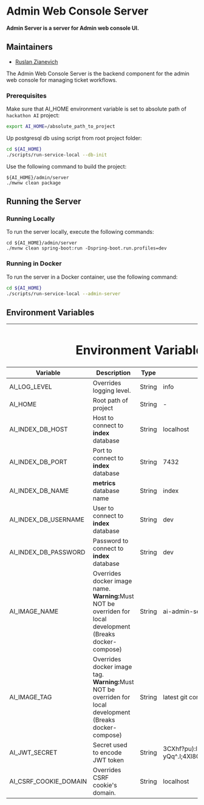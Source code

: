 # Admin Web Console Server

**Admin Server is a server for Admin web console UI.**

## Maintainers

- [Ruslan Zianevich](https://github.com/ruslanzianevich)

The Admin Web Console Server is the backend component for the admin web console for managing ticket workflows.

### Prerequisites

Make sure that AI_HOME environment variable is set to absolute path of `hackathon AI` project:
```bash
export AI_HOME=/absolute_path_to_project
```

Up postgresql db using script from root project folder:
```bash
cd ${AI_HOME}
./scripts/run-service-local --db-init
```

Use the following command to build the project:

```shell
${AI_HOME}/admin/server
./mwnw clean package
```

## Running the Server

### Running Locally

To run the server locally, execute the following commands:

```shell
cd ${AI_HOME}/admin/server
./mvnw clean spring-boot:run -Dspring-boot.run.profiles=dev
```

### Running in Docker

To run the server in a Docker container, use the following command:

```bash
cd ${AI_HOME}
./scripts/run-service-local --admin-server
```


## Environment Variables
<table>
    <thead>
        <tr>
            <th colspan=4><h1>Environment Variables</h1></th>
        </tr>
        <tr>
            <th>Variable</th>
            <th>Description</th>
            <th>Type</th>
            <th>Default</th>
        </tr>
    </thead>
    <tbody>
        <tr>
            <td>AI_LOG_LEVEL</td>
            <td>Overrides logging level.</td>
            <td>String</td>
            <td>info</td>
        </tr>
        <tr>
            <td>AI_HOME</td>
            <td>Root path of project</td>
            <td>String</td>
            <td> - </td>
        </tr>
        <tr>
            <td>AI_INDEX_DB_HOST</td>
            <td>Host to connect to <b>index</b> database</td>
            <td>String</td>
            <td>localhost</td>
        </tr>
        <tr>
            <td>AI_INDEX_DB_PORT</td>
            <td>Port to connect to <b>index</b> database</td>
            <td>String</td>
            <td>7432</td>
        </tr>
        <tr>
            <td>AI_INDEX_DB_NAME</td>
            <td><b>metrics</b> database name</td>
            <td>String</td>
            <td>index</td>
        </tr>
        <tr>
            <td>AI_INDEX_DB_USERNAME</td>
            <td>User to connect to <b>index</b> database</td>
            <td>String</td>
            <td>dev</td>
        </tr>
        <tr>
            <td>AI_INDEX_DB_PASSWORD</td>
            <td>Password to connect to <b>index</b> database</td>
            <td>String</td>
            <td>dev</td>
        </tr>
        <tr>
            <td>AI_IMAGE_NAME</td>
            <td>Overrides docker image name. </br><b>Warning:</b>Must NOT be overriden for local development (Breaks docker-compose)</td>
            <td>String</td>
            <td>ai-admin-server</td>
        </tr>
        <tr>
            <td>AI_IMAGE_TAG</td>
            <td>Overrides docker image tag. </br><b>Warning:</b>Must NOT be overriden for local development (Breaks docker-compose)</td>
            <td>String</td>
            <td>latest git commit hash(7 symbols)</td>
        </tr>
        <tr>
            <td>AI_JWT_SECRET</td>
            <td>Secret used to encode JWT token</td>
            <td>String</td>
            <td>3CXhf?pu):l)xjX=8?yQq^.I;4Xl8OV$.aCR#RU\<tqv4[qzU>.fMnI]1'.n=kH</td>
        </tr>
        <tr>
            <td>AI_CSRF_COOKIE_DOMAIN</td>
            <td>Overrides CSRF cookie's domain.</td>
            <td>String</td>
            <td>localhost</td>
        </tr>
    </tbody>
</table>
